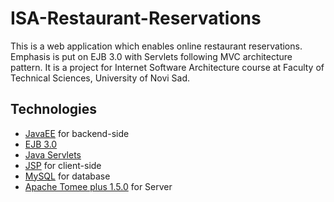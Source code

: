 # ISA-Restaurant-Reservations
This is a web application which enables online restaurant reservations. 
Emphasis is put on EJB 3.0 with Servlets following MVC architecture pattern. 
It is a project for Internet Software Architecture course at Faculty of Technical Sciences, University of Novi Sad.

## Technologies
* [JavaEE](https://www.java.com/en/) for backend-side
* [EJB 3.0](https://en.wikipedia.org/wiki/Enterprise_JavaBeans)
* [Java Servlets](https://en.wikipedia.org/wiki/Java_servlet)
* [JSP](https://en.wikipedia.org/wiki/JavaServer_Pages) for client-side
* [MySQL](https://www.mysql.com/) for database
* [Apache Tomee plus 1.5.0](http://tomee.apache.org/) for Server

